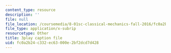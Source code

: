 ```yaml
---
content_type: resource
description: ''
file: null
file_location: /coursemedia/8-01sc-classical-mechanics-fall-2016/fc0a2b24c332ec63000e2bf2dcd7d428_Uoukes39gb0.srt
file_type: application/x-subrip
resourcetype: Other
title: 3play caption file
uid: fc0a2b24-c332-ec63-000e-2bf2dcd7d428
---
```

